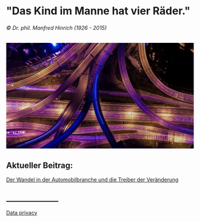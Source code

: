# "Das Kind im Manne hat vier Räder."
###### © Dr. phil. Manfred Hinrich (1926 - 2015)

<img src="blog/01.jpg"
    alt="mythos porsche 911"
    style="float: middle; margin-right: 10px;" />

## Aktueller Beitrag:

[Der Wandel in der Automobilbranche und die Treiber der Veränderung](blog/paper01.md)


## ______________

[Data privacy](blog/dataprivacy.md)
